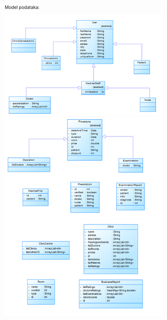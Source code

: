 Model podataka:

![1](/model/1.png?raw=true)
![2](/model/2.png?raw=true)
![3](/model/3.png?raw=true)
